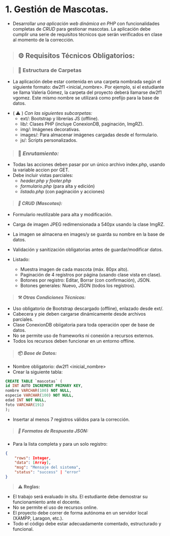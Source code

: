# **1. Gestión de Mascotas.**

- Desarrollar *una aplicación web dinámica en PHP* con funcionalidades completas de *CRUD* para gestionar mascotas. La aplicación debe cumplir una serie de requísitos técnicos que serán verificados en clase al momento de la corrección.

> ## **⚙️ Requisitos Técnicos Obligatorios:**

> ### 📂 **Estructura de Carpetas**

* La aplicación debe estar contenida en una carpeta nombrada según el siguiente formato: dw2f1 <inicial_nombre><apellido>. Por ejemplo, si el estudiante se llama Valeria Gómez, la carpeta del proyecto deberá llamarse dw2f1 vgomez. Este mismo nombre se utilizará como prefijo para la base de datos.

- ( ⚠️ ) *_Con las siguientes subcarpetas:_*
    - ext/: Bootstrap y librerías JS (offline).
    - lib/: Clases PHP (incluye ConexionDB, paginación, ImgRZ).
    - img/: Imágenes decorativas.
    - images/: Para almacenar imágenes cargadas desde el formulario.
    - js/: Scripts personalizados.

> ### 🧩 *Enrutamiento:*
- Todas las acciones deben pasar por un único archivo index.php, usando la variable accion por GET.
- Debe incluir vistas parciales:
  - _header.php y footer.php_
  - _formulario.php_ (para alta y edición)
  - _listado.php_ (con paginación y acciones)

> #### *📖 CRUD (Mascotas):*

- Formulario reutilizable para alta y modificación.
- Carga de imagen JPEG redimensionada a 540px usando la clase ImgRZ.
- La imagen se almacena en images/y se guarda su nombre en la base de datos.
- Validación y sanitización obligatorias antes de guardar/modificar datos.

-    Listado:
     - Muestra imagen de cada mascota (máx. 80px alto).
     - Paginación de 4 registros por página (usando clase vista en clase).
     - Botones por registro: Editar, Borrar (con confirmación), JSON.
     - Botones generales: Nuevo, JSON (todos los registros).

> #### ⚒️ *Otras Condiciones Técnicas:*

- Uso obligatorio de Bootstrap descargado (offline), enlazado desde ext/.
- Cabecera y pie deben cargarse dinámicamente desde archivos parciales.
- Clase ConexionDB obiigatoria para toda operación oper de base de datos.
- No se permite uso de frameworks ni conexión a recursos externos.
- Todos los recursos deben funcionar en un entorno offline.

> #### 📦 *Base de Datos:*

- Nombre obligatorio: dw2f1 <inicial_nombre><apellido>
- Crear la siguiente tabla:
```sql
CREATE TABLE `mascotas` (
id INT AUTO INCREMENT PRIMARY KEY,
nombre VARCHAR(100) NOT NULL,
especie VARCHAR(100) NOT NULL,
edad INT NOT NULL,
foto VARCHAR(191)
);
```
- Insertar al menos 7 registros válidos para la corrección.

> ##### 🔁 *Formatos de Respuesta JSON:*

- Para la lista completa y para un solo registro:
```JSON
{
    "rows": Integer,
    "data": [Array],
    "msg": "Mensaje del sistema",
    "status": "success" | "error"
}
```
>⚠️  **Reglas:**
- El trabajo será evaluado in situ. El estudiante debe demostrar su funcionamiento ante el docente.
- No se permite el uso de recursos online.
- El proyecto debe correr de forma autónoma en un servidor local (XAMPP, Laragon, etc.).
- Todo el código debe estar adecuadamente comentado, estructurado y funcional.